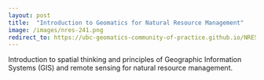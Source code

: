 ```yaml
---
layout: post
title:  "Introduction to Geomatics for Natural Resource Management"
image: /images/nres-241.png
redirect_to: https://ubc-geomatics-community-of-practice.github.io/NRES241-Introduction-to-Geomatics-for-Natural-Resource-Management/
---
```


Introduction to spatial thinking and principles of Geographic Information Systems (GIS) and remote sensing for natural resource management.